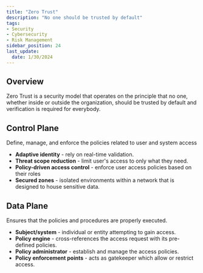 ```yaml
---
title: "Zero Trust"
description: "No one should be trusted by default"
tags: 
- Security
- Cybersecurity
- Risk Management
sidebar_position: 24
last_update:
  date: 1/30/2024
---
```




## Overview

Zero Trust is a security model that operates on the principle that no one, whether inside or outside the organization, should be trusted by default and verification is required for everybody.

## Control Plane
Define, manage, and enforce the policies related to user and system access 

- **Adaptive identity** - rely on real-time validation.
- **Threat scope reduction** - limit user's access to only what they need.
- **Policy-driven access control** - enforce user access policies based on their roles
- **Secured zones** - isolated environments within a network that is designed to house sensitive data.

## Data Plane
Ensures that the policies and procedures are properly executed.

- **Subject/system** - individual or entity attempting to gain access.
- **Policy engine** - cross-references the access request with its pre-defined policies.
- **Policy administrator** - establish and manage the access policies.
- **Policy enforcement points** - acts as gatekeeper which allow or restrict access.